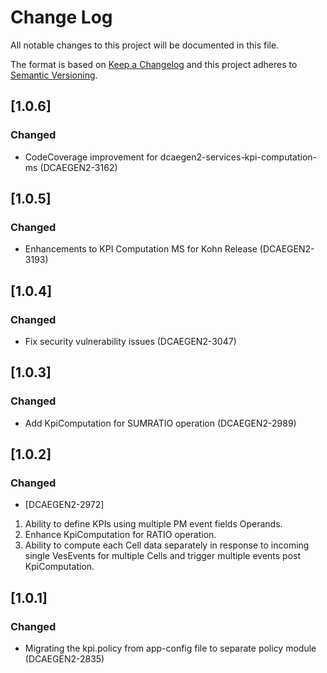 # Change Log

All notable changes to this project will be documented in this file.

The format is based on [Keep a Changelog](http://keepachangelog.com/)
and this project adheres to [Semantic Versioning](http://semver.org/).

## [1.0.6]
### Changed
* CodeCoverage improvement for dcaegen2-services-kpi-computation-ms (DCAEGEN2-3162)

## [1.0.5]
### Changed
* Enhancements to KPI Computation MS for Kohn Release (DCAEGEN2-3193)

## [1.0.4]
### Changed
* Fix security vulnerability issues (DCAEGEN2-3047)

## [1.0.3]
### Changed
* Add KpiComputation for SUMRATIO operation (DCAEGEN2-2989)

## [1.0.2]
### Changed
* [DCAEGEN2-2972]
1) Ability to define KPIs using multiple PM event fields Operands.
2) Enhance KpiComputation for RATIO operation.
3) Ability to compute each Cell data separately in response to incoming single VesEvents for multiple Cells and trigger multiple events post KpiComputation.


## [1.0.1]
### Changed
* Migrating the kpi.policy from app-config file to separate policy module (DCAEGEN2-2835)
